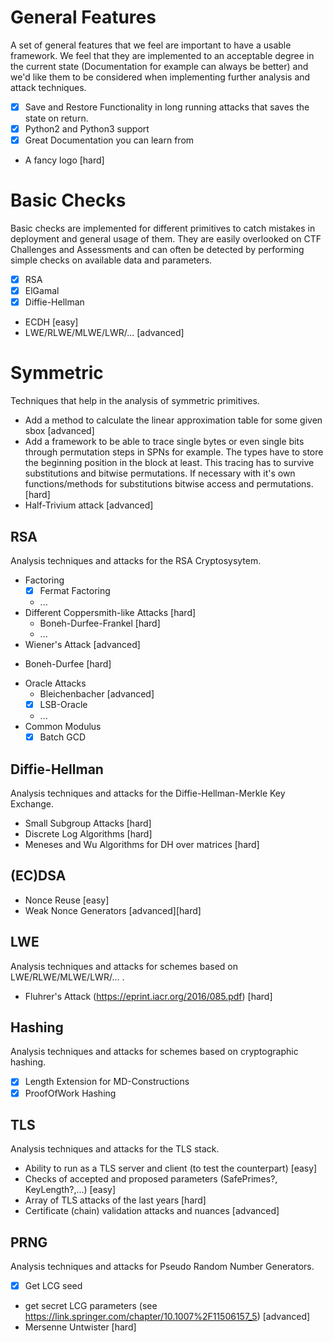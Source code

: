 # General Features

A set of general features that we feel are important to have a usable framework.
We feel that they are implemented to an acceptable degree in the current state (Documentation for example can always be better) and we'd like them to be considered when implementing further analysis and attack techniques.

- [x] Save and Restore Functionality in long running attacks that saves the state on return.
- [x] Python2 and Python3 support
- [x] Great Documentation you can learn from
- A fancy logo [hard]

# Basic Checks

Basic checks are implemented for different primitives to catch mistakes in deployment and general usage of them.
They are easily overlooked on CTF Challenges and Assessments and can often be detected by performing simple checks on available data and parameters.

- [x] RSA
- [x] ElGamal
- [x] Diffie-Hellman
- ECDH [easy]
- LWE/RLWE/MLWE/LWR/... [advanced]

# Symmetric

Techniques that help in the analysis of symmetric primitives.

- Add a method to calculate the linear approximation table for some given sbox [advanced]
- Add a framework to be able to trace single bytes or even single bits through permutation steps in SPNs for example. The types have to store the beginning position in the block at least. This tracing has to survive substitutions and bitwise permutations. If necessary with it's own functions/methods for substitutions bitwise access and permutations. [hard]
- Half-Trivium attack [advanced]

## RSA

Analysis techniques and attacks for the RSA Cryptosysytem.

- Factoring
    - [x] Fermat Factoring
    - ...
- Different Coppersmith-like Attacks [hard]
    * Boneh-Durfee-Frankel [hard]
    * ...
- Wiener's Attack [advanced]
* Boneh-Durfee [hard]
- Oracle Attacks
    - Bleichenbacher [advanced]
    - [x] LSB-Oracle
	- ...
- Common Modulus
    - [x] Batch GCD

## Diffie-Hellman

Analysis techniques and attacks for the Diffie-Hellman-Merkle Key Exchange.

- Small Subgroup Attacks [hard]
- Discrete Log Algorithms [hard]
- Meneses and Wu Algorithms for DH over matrices [hard]

## (EC)DSA

* Nonce Reuse [easy]
* Weak Nonce Generators [advanced][hard]

## LWE

Analysis techniques and attacks for schemes based on LWE/RLWE/MLWE/LWR/... .

- Fluhrer's Attack (https://eprint.iacr.org/2016/085.pdf) [hard]

## Hashing

Analysis techniques and attacks for schemes based on cryptographic hashing.

- [x] Length Extension for MD-Constructions
- [x] ProofOfWork Hashing

## TLS

Analysis techniques and attacks for the TLS stack.

- Ability to run as a TLS server and client (to test the counterpart) [easy]
- Checks of accepted and proposed parameters (SafePrimes?, KeyLength?,...) [easy]
- Array of TLS attacks of the last years [hard]
- Certificate (chain) validation attacks and nuances [advanced]

## PRNG

Analysis techniques and attacks for Pseudo Random Number Generators.

- [x] Get LCG seed
- get secret LCG parameters (see https://link.springer.com/chapter/10.1007%2F11506157_5) [advanced]
- Mersenne Untwister [hard]
